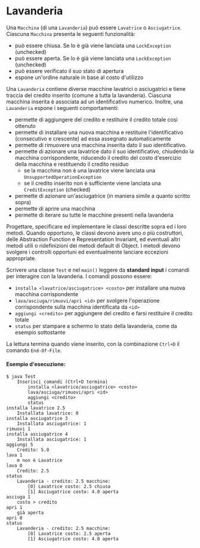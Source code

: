 # Lavanderia

Una `Macchina` (di una `Lavanderia`) può essere `Lavatrice` o `Asciugatrice`. Ciascuna `Macchina` presenta le seguenti funzionalità:
* può essere chiusa. Se lo è già viene lanciata una `LockException` (unchecked)
* può essere aperta. Se lo è già viene lanciata una `LockException` (unchecked)
* può essere verificato il suo stato di apertura
* espone un'ordine naturale in base al costo d'utilizzo

Una `Lavanderia` contiene diverse macchine lavatrici o asciugatrici e tiene traccia del credito inserito (comune a tutta la lavanderia). Ciascuna macchina inserita è associata ad un identificativo numerico. Inoltre, una `Lavanderia` espone i seguenti comportamenti:
* permette di aggiungere del credito e restituire il credito totale così ottenuto
* permette di installare una nuova macchina e restituire l'identificativo (consecutivo e crescente) ad essa assegnato automaticamente
* permette di rimuovere una macchina inserita dato il suo identificativo.
* permette di azionare una lavatrice dato il suo identificativo, chiudendo la macchina corrispondente, riducendo il credito del costo d'esercizio della macchina e restituendo il credito residuo
	* se la macchina non è una lavatrice viene lanciata una `UnsupportedOperationException`
	* se il credito inserito non è sufficiente viene lanciata una `CreditException` (checked)
* permette di azionare un'asciugatrice (in maniera simile a quanto scritto sopra)
* permette di aprire una macchina
* permette di iterare su tutte le macchine presenti nella lavanderia

Progettare, specificare ed implementare le classi descritte sopra ed i loro metodi. Quando opportuno, le classi devono avere uno o più costruttori, delle Abstraction Function e Representation Invariant, ed eventuali altri metodi utili o ridefinizioni dei metodi default di Object. I metodi devono svolgere i controlli opportuni ed eventualmente lanciare eccezioni appropriate.

Scrivere una classe `Test` e nel `main()` leggere da **standard input** i comandi per interagire con la lavanderia. I comandi possono essere:
* `installa <lavatrice/asciugatrice> <costo>` per installare una nuova macchina corrispondente
* `lava/asciuga/rimuovi/apri <id>` per svolgere l'operazione corrispondente sulla macchina identificata da `<id>`
* `aggiungi <credito>` per aggiungere del credito e farsi restituire il credito totale
* `status` per stampare a schermo lo stato della lavanderia, come da esempio sottostante

La lettura termina quando viene inserito, con la combinazione `Ctrl+D` il comando `End-Of-File`.

#### Esempio d'esecuzione:

```text
$ java Test 
	Inserisci comandi (Ctrl+D termina)
		installa <lavatrice/asciugatrice> <costo>
		lava/asciuga/rimuovi/apri <id>
		aggiungi <credito>
		status
installa lavatrice 2.5
	Installata lavatrice: 0
installa asciugatrice 3
	Installata asciugatrice: 1
rimuovi 1
installa asciugatrice 4
	Installata asciugatrice: 1
aggiungi 5
	Credito: 5.0
lava 1
	m non è Lavatrice
lava 0
	Credito: 2.5
status
	Lavanderia - credito: 2.5 macchine:
		[0] Lavatrice costo: 2.5 chiusa
		[1] Asciugatrice costo: 4.0 aperta
asciuga 1
	costo > credito
apri 1
	già aperta
apri 0
status
	Lavanderia - credito: 2.5 macchine:
		[0] Lavatrice costo: 2.5 aperta
		[1] Asciugatrice costo: 4.0 aperta
```
